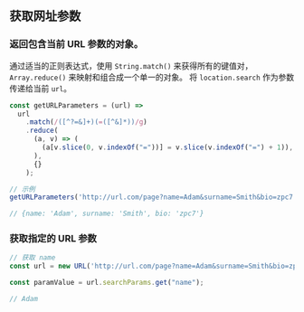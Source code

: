 ## 获取网址参数

### 返回包含当前 URL 参数的对象。

通过适当的正则表达式，使用 `String.match()` 来获得所有的键值对， `Array.reduce()` 来映射和组合成一个单一的对象。 将 `location.search` 作为参数传递给当前 `url`。

```js
const getURLParameters = (url) =>
  url
    .match(/([^?=&]+)(=([^&]*))/g)
    .reduce(
      (a, v) => (
        (a[v.slice(0, v.indexOf("="))] = v.slice(v.indexOf("=") + 1)), a
      ),
      {}
    );

// 示例
getURLParameters('http://url.com/page?name=Adam&surname=Smith&bio=zpc7');

// {name: 'Adam', surname: 'Smith', bio: 'zpc7'}
```
### 获取指定的 URL 参数
```js
// 获取 name 
const url = new URL('http://url.com/page?name=Adam&surname=Smith&bio=zpc7');

const paramValue = url.searchParams.get("name");

// Adam
```